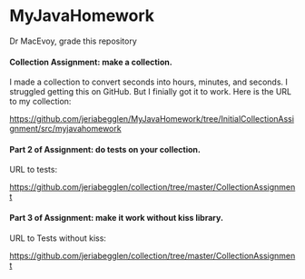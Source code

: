# MyJavaHomework
Dr MacEvoy, grade this repository

#### Collection Assignment:  make a collection.  

I made a collection to convert seconds into hours, minutes, and seconds.  I struggled getting this on GitHub.  But I finially got it to work.  Here is the URL to my collection:

https://github.com/jeriabegglen/MyJavaHomework/tree/InitialCollectionAssignment/src/myjavahomework

#### Part 2 of Assignment:  do tests on your collection.

URL to tests:

https://github.com/jeriabegglen/collection/tree/master/CollectionAssignment

#### Part 3 of Assignment:  make it work without kiss library.

URL to Tests without kiss:

https://github.com/jeriabegglen/collection/tree/master/CollectionAssignment



